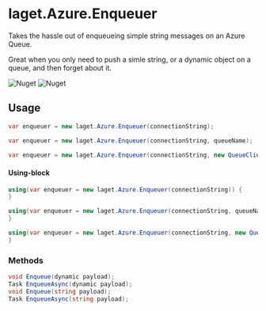﻿# laget.Azure.Enqueuer
Takes the hassle out of enqueueing simple string messages on an Azure Queue.

Great when you only need to push a simle string, or a dynamic object on a queue, and then forget about it.

![Nuget](https://img.shields.io/nuget/v/laget.Azure.Enqueuer)
![Nuget](https://img.shields.io/nuget/dt/laget.Azure.Enqueuer)

## Usage
```c#
var enqueuer = new laget.Azure.Enqueuer(connectionString);
```

```c#
var enqueuer = new laget.Azure.Enqueuer(connectionString, queueName);
```

```c#
var enqueuer = new laget.Azure.Enqueuer(connectionString, new QueueClientOptions());
```

#### Using-block
```c#
using(var enqueuer = new laget.Azure.Enqueuer(connectionString)) {
}
```

```c#
using(var enqueuer = new laget.Azure.Enqueuer(connectionString, queueName)) {
}
```

```c#
using(var enqueuer = new laget.Azure.Enqueuer(connectionString, new QueueClientOptions())) {
}
```

### Methods
```c#
void Enqueue(dynamic payload);
Task EnqueueAsync(dynamic payload);
void Enqueue(string payload);
Task EnqueueAsync(string payload);
```
